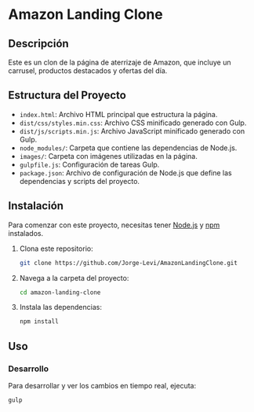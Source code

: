 # Amazon Landing Clone

## Descripción
Este es un clon de la página de aterrizaje de Amazon, que incluye un carrusel, productos destacados y ofertas del día.

## Estructura del Proyecto
- `index.html`: Archivo HTML principal que estructura la página.
- `dist/css/styles.min.css`: Archivo CSS minificado generado con Gulp.
- `dist/js/scripts.min.js`: Archivo JavaScript minificado generado con Gulp.
- `node_modules/`: Carpeta que contiene las dependencias de Node.js.
- `images/`: Carpeta con imágenes utilizadas en la página.
- `gulpfile.js`: Configuración de tareas Gulp.
- `package.json`: Archivo de configuración de Node.js que define las dependencias y scripts del proyecto.

## Instalación
Para comenzar con este proyecto, necesitas tener [Node.js](https://nodejs.org/) y [npm](https://www.npmjs.com/) instalados.

1. Clona este repositorio:
    ```bash
    git clone https://github.com/Jorge-Levi/AmazonLandingClone.git
    ```
2. Navega a la carpeta del proyecto:
    ```bash
    cd amazon-landing-clone
    ```
3. Instala las dependencias:
    ```bash
    npm install
    ```

## Uso

### Desarrollo
Para desarrollar y ver los cambios en tiempo real, ejecuta:
```bash
gulp
